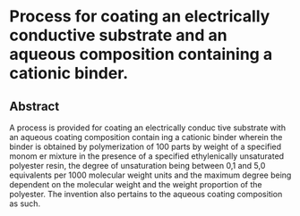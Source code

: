 # Process for coating an electrically conductive substrate and an aqueous composition containing a cationic binder.

## Abstract
A process is provided for coating an electrically conduc tive substrate with an aqueous coating composition contain ing a cationic binder wherein the binder is obtained by polymerization of 100 parts by weight of a specified monom er mixture in the presence of a specified ethylenically unsaturated polyester resin, the degree of unsaturation being between 0,1 and 5,0 equivalents per 1000 molecular weight units and the maximum degree being dependent on the molecular weight and the weight proportion of the polyester. The invention also pertains to the aqueous coating composition as such.